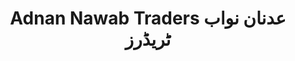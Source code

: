 ---
title: "Adnan Nawab Traders عدنان نواب ٹریڈرز"
url: /khrchy/adnan-nawab-traders-dnn-nwb-ttryddrz/
shop: shop
---